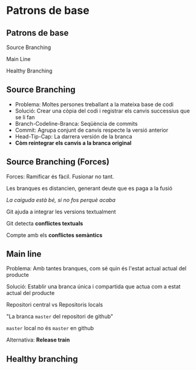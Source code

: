 # Patrons de base

## Patrons de base

Source Branching

Main Line

Healthy Branching

## Source Branching

- Problema: Moltes persones treballant a la mateixa base de codi
- Solució: Crear una còpia del codi i registrar els canvis successius que se li fan
- Branch-Codeline-Branca: Seqüència de commits 
- Commit: Agrupa conjunt de canvis respecte la versió anterior
- Head-Tip-Cap: La darrera versión de la branca
- **Còm reintegrar els canvis a la branca original**

## Source Branching (Forces)

Forces: Ramificar és fàcil. Fusionar no tant.

Les branques es distancien, generant deute que es paga a la fusió

_La caiguda està bé, si no fos perquè acaba_

Git ajuda a integrar les versions textualment

Git detecta **conflictes textuals**

Compte amb els **conflictes semàntics**

## Main line

Problema: Amb tantes branques, com sé quin és l'estat actual actual del producte

Solució: Establir una branca única i compartida que actua com a estat actual del producte

Repositori central vs Repositoris locals

"La branca `master` del repositori de github"

`master` local no és `master` en github

Alternativa: **Release train**

## Healthy branching





